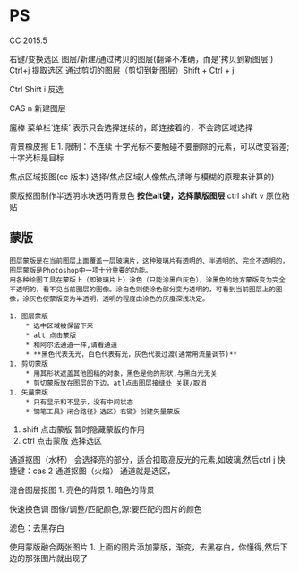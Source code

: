 # PS
CC 2015.5

右键/变换选区
图层/新建/通过拷贝的图层(翻译不准确，而是'拷贝到新图层')  Ctrl+j   提取选区
          通过剪切的图层（剪切到新图层）Shift + Ctrl + j


Ctrl Shift i 反选

CAS n   新建图层

魔棒 菜单栏‘连续’ 表示只会选择连续的，即连接着的，不会跨区域选择

背景橡皮擦 E
    1. 限制：不连续
        十字光标不要触碰不要删除的元素，可以改变容差;十字光标是目标

焦点区域抠图(cc 版本)
    选择/焦点区域(人像焦点,清晰与模糊的原理来计算的)

蒙版抠图制作半透明冰块透明背景色
    **按住alt键，选择蒙版图层**
    ctrl shift v 原位粘贴

## 蒙版
    图层蒙版是在当前图层上面覆盖一层玻璃片，这种玻璃片有透明的、半透明的、完全不透明的，图层蒙版是Photoshop中一项十分重要的功能。
    用各种绘图工具在蒙版上（即玻璃片上）涂色（只能涂黑白灰色），涂黑色的地方蒙版变为完全不透明的，看不见当前图层的图像。涂白色则使涂色部分变为透明的，可看到当前图层上的图像，涂灰色使蒙版变为半透明，透明的程度由涂色的灰度深浅决定。

    1. 图层蒙版
        * 选中区域被保留下来
        * alt 点击蒙版
        * 和阿尔法通道一样,请看通道
        * **黑色代表无光，白色代表有光，灰色代表过渡(通常用流量调节)**
    1. 剪切蒙版
        * 用其形状遮盖其他图稿的对象，黑色是他的形状,与黑白光无关
        * 剪切蒙版放在图层的下边，atl点击图层接缝处 关联/取消
    1. 矢量蒙版
        * 只有显示和不显示，没有中间状态
        * 钢笔工具》闭合路径》选区》右键》创建矢量蒙版


1. shift 点击蒙版 暂时隐藏蒙版的作用
1. ctrl 点击蒙版 选择选区

通道抠图（水杯）
    会选择亮的部分，适合扣取高反光的元素,如玻璃,然后ctrl j
    快捷键：cas 2
通道抠图（火焰）
    通道就是选区，

混合图层抠图
    1. 亮色的背景
    1. 暗色的背景

快速换色调
    图像/调整/匹配颜色,源:要匹配的图片的颜色

滤色：去黑存白


使用蒙版融合两张图片
    1. 上面的图片添加蒙版，渐变，去黑存白，你懂得,然后下边的那张图片就出现了




